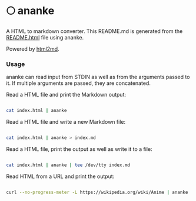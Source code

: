 # 🌕 ananke

A HTML to markdown converter. This README.md is generated from the [README.html](https://github.com/shravanasati/ananke/blob/master/README.html) file using ananke.

Powered by [html2md](https://github.com/shravanasati/ananke/tree/master/html2md).

### Usage

ananke can read input from STDIN as well as from the arguments passed to it. If multiple arguments are passed, they are concatenated.

Read a HTML file and print the Markdown output:

```sh

cat index.html | ananke

```

Read a HTML file and write a new Markdown file:
```sh

cat index.html | ananke > index.md

```

Read a HTML file, print the output as well as write it to a file:
```sh

cat index.html | ananke | tee /dev/tty index.md

```

Read HTML from a URL and print the output:
```sh

curl --no-progress-meter -L https://wikipedia.org/wiki/Anime | ananke

```


